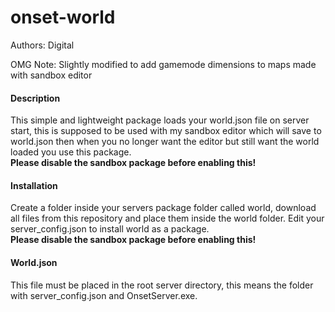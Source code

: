 # onset-world
Authors: Digital

OMG Note: Slightly modified to add gamemode dimensions to maps made with sandbox editor

#### Description
This simple and lightweight package loads your world.json file on server start, this is supposed to be used with my sandbox editor which will save to world.json then when you no longer want the editor but still want the world loaded you use this package.<br/>
**Please disable the sandbox package before enabling this!**

#### Installation
Create a folder inside your servers package folder called world, download all files from this repository and place them inside the world folder.
Edit your server_config.json to install world as a package.<br/>
**Please disable the sandbox package before enabling this!**

#### World.json
This file must be placed in the root server directory, this means the folder with server_config.json and OnsetServer.exe.
